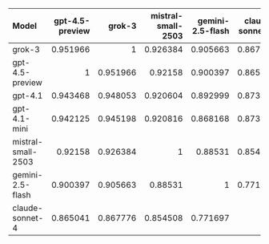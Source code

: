 | Model              |   gpt-4.5-preview |   grok-3 |   mistral-small-2503 |   gemini-2.5-flash |   claude-sonnet-4 |   gpt-4.1-mini |   gpt-4.1 |     SUM |
|:-------------------|------------------:|---------:|---------------------:|-------------------:|------------------:|---------------:|----------:|--------:|
| grok-3             |          0.951966 | 1        |             0.926384 |           0.905663 |          0.867776 |       0.945198 |  0.948053 | 6.54504 |
| gpt-4.5-preview    |          1        | 0.951966 |             0.92158  |           0.900397 |          0.865041 |       0.942125 |  0.943468 | 6.52458 |
| gpt-4.1            |          0.943468 | 0.948053 |             0.920604 |           0.892999 |          0.873175 |       0.941434 |  1        | 6.51973 |
| gpt-4.1-mini       |          0.942125 | 0.945198 |             0.920816 |           0.868168 |          0.873364 |       1        |  0.941434 | 6.49111 |
| mistral-small-2503 |          0.92158  | 0.926384 |             1        |           0.88531  |          0.854508 |       0.920816 |  0.920604 | 6.4292  |
| gemini-2.5-flash   |          0.900397 | 0.905663 |             0.88531  |           1        |          0.771697 |       0.868168 |  0.892999 | 6.22423 |
| claude-sonnet-4    |          0.865041 | 0.867776 |             0.854508 |           0.771697 |          1        |       0.873364 |  0.873175 | 6.10556 |